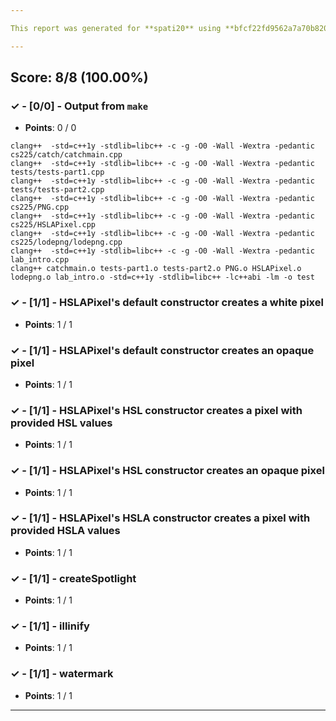 ```yaml
---

This report was generated for **spati20** using **bfcf22fd9562a7a70b82026f9b7ff83f2ea220d9** (latest commit as of **February 3rd 2021, 10:06 am**)

---
```





## Score: 8/8 (100.00%)


### ✓ - [0/0] - Output from `make`

- **Points**: 0 / 0


```
clang++  -std=c++1y -stdlib=libc++ -c -g -O0 -Wall -Wextra -pedantic cs225/catch/catchmain.cpp
clang++  -std=c++1y -stdlib=libc++ -c -g -O0 -Wall -Wextra -pedantic tests/tests-part1.cpp
clang++  -std=c++1y -stdlib=libc++ -c -g -O0 -Wall -Wextra -pedantic tests/tests-part2.cpp
clang++  -std=c++1y -stdlib=libc++ -c -g -O0 -Wall -Wextra -pedantic cs225/PNG.cpp
clang++  -std=c++1y -stdlib=libc++ -c -g -O0 -Wall -Wextra -pedantic cs225/HSLAPixel.cpp
clang++  -std=c++1y -stdlib=libc++ -c -g -O0 -Wall -Wextra -pedantic cs225/lodepng/lodepng.cpp
clang++  -std=c++1y -stdlib=libc++ -c -g -O0 -Wall -Wextra -pedantic lab_intro.cpp
clang++ catchmain.o tests-part1.o tests-part2.o PNG.o HSLAPixel.o lodepng.o lab_intro.o -std=c++1y -stdlib=libc++ -lc++abi -lm -o test

```


### ✓ - [1/1] - HSLAPixel's default constructor creates a white pixel

- **Points**: 1 / 1





### ✓ - [1/1] - HSLAPixel's default constructor creates an opaque pixel

- **Points**: 1 / 1





### ✓ - [1/1] - HSLAPixel's HSL constructor creates a pixel with provided HSL values

- **Points**: 1 / 1





### ✓ - [1/1] - HSLAPixel's HSL constructor creates an opaque pixel

- **Points**: 1 / 1





### ✓ - [1/1] - HSLAPixel's HSLA constructor creates a pixel with provided HSLA values

- **Points**: 1 / 1





### ✓ - [1/1] - createSpotlight

- **Points**: 1 / 1





### ✓ - [1/1] - illinify

- **Points**: 1 / 1





### ✓ - [1/1] - watermark

- **Points**: 1 / 1





---